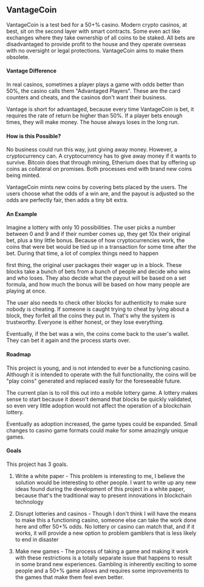 ## VantageCoin
VantageCoin is a test bed for a 50+% casino.  Modern crypto casinos, at best, sit on the second layer with smart contracts.  Some even act like exchanges where they take ownership of all coins to be staked.  All bets are disadvantaged to provide profit to the house and they operate overseas with no oversight or legal protections.  VantageCoin aims to make them obsolete.

#### Vantage Difference
In real casinos, sometimes a player plays a game with odds better than 50%, the casino calls them "Advantaged Players".  These are the card counters and cheats, and the casinos don't want their business.

Vantage is short for advantaged, because every time VantageCoin is bet, it requires the rate of return be higher than 50%.  If a player bets enough times, they will make money.  The house always loses in the long run.

#### How is this Possible?
No business could run this way, just giving away money. However, a cryptocurrency can.  A cryptocurrency has to give away money if it wants to survive.  Bitcoin does that through mining, Etherium does that by offering up coins as collateral on promises.  Both processes end with brand new coins being minted.

VantageCoin mints new coins by covering bets placed by the users.  The users choose what the odds of a win are, and the payout is adjusted so the odds are perfectly fair, then adds a tiny bit extra.

#### An Example
Imagine a lottery with only 10 possibilities.  The user picks a number between 0 and 9 and if their number comes up, they get 10x their original bet, plus a tiny little bonus.  Because of how cryptocurrencies work, the coins that were bet would be tied up in a transaction for some time after the bet.  During that time, a lot of complex things need to happen

first thing, the original user packages their wager up in a block.  These blocks take a bunch of bets from a bunch of people and decide who wins and who loses.  They also decide what the payout will be based on a set formula, and how much the bonus will be based on how many people are playing at once.

The user also needs to check other blocks for authenticity to make sure nobody is cheating.  If someone is caught trying to cheat by lying about a block, they forfeit all the coins they put in.  That's why the system is trustworthy.  Everyone is either honest, or they lose everything.

Eventually, if the bet was a win, the coins come back to the user's wallet.  They can bet it again and the process starts over.

#### Roadmap
This project is young, and is not intended to ever be a functioning casino.  Although it is intended to operate with the full functionality, the coins will be "play coins" generated and replaced easily for the foreseeable future.

The current plan is to roll this out into a mobile lottery game.  A lottery makes sense to start because it doesn't demand that blocks be quickly validated, so even very little adoption would not affect the operation of a blockchain lottery.

Eventually as adoption increased, the game types could be expanded.  Small changes to casino game formats could make for some amazingly unique games.

#### Goals
This project has 3 goals.

1. Write a white paper - This problem is interesting to me, I believe the solution would be interesting to other people.  I want to write up any new ideas found during the development of this project in a white paper, because that's the traditional way to present innovations in blockchain technology

2. Disrupt lotteries and casinos - Though I don't think I will have the means to make this a functioning casino, someone else can take the work done here and offer 50+% odds.  No lottery or casino can match that, and if it works, it will provide a new option to problem gamblers that is less likely to end in disaster

3. Make new games - The process of taking a game and making it work with these restrictions is a totally separate issue that happens to result in some brand new experiences.  Gambling is inherently exciting to some people and a 50+% game allows and requires some improvements to the games that make them feel even better.
